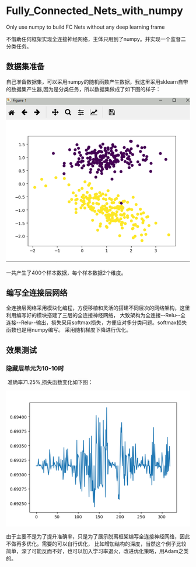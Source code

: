 # Fully_Connected_Nets_with_numpy
Only use numpy to build FC Nets without any deep learning frame

不借助任何框架实现全连接神经网络，主体只用到了numpy。并实现一个监督二分类任务。

## 数据集准备
自己准备数据集，可以采用numpy的随机函数产生数据，我这里采用sklearn自带的数据集产生器,因为是分类任务，所以数据集做成了如下图的样子：

![](https://github.com/cryer/Fully_Connected_Nets_with_numpy/raw/master/image/1.png)

一共产生了400个样本数据，每个样本数据2个维度。

## 编写全连接层网络

全连接层网络采用模块化编程，方便移植和灵活的搭建不同层次的网络架构，这里利用编写好的模块搭建了三层的全连接神经网络，
大致架构为全连接--Relu--全连接--Relu--输出，损失采用softmax损失，方便应对多分类问题。softmax损失函数也是用numpy编写。
采用随机梯度下降进行优化。
## 效果测试
### 隐藏层单元为10-10时
  准确率71.25%,损失函数变化如下图：

![](https://github.com/cryer/Fully_Connected_Nets_with_numpy/raw/master/image/2.png)  

由于主要不是为了提升准确率，只是为了展示脱离框架编写全连接神经网络，因此不做再多优化。需要的可以自行优化，
比如增加结构的深度，当然这个例子比较简单，深了可能反而不好，也可以加入学习率退火，改进优化策略，用Adam之类的。


